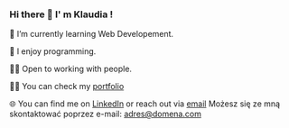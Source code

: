 ### Hi there 👋 I' m Klaudia !


 🌱 I’m currently learning Web Developement.
 
 🥑 I enjoy programming.
 
 🙌🏻 Open to working with people.

 👩‍💻 You can check my [portfolio](https://imaginative-froyo-748def.netlify.app/)

 🌐 You can find me on [LinkedIn](www.linkedin.com/in/klaudiawroblewska0410) or reach out via [email](kwroblewska0410@gmail.com)
 Możesz się ze mną skontaktować poprzez e-mail: [adres@domena.com](mailto:adres@domena.com)

